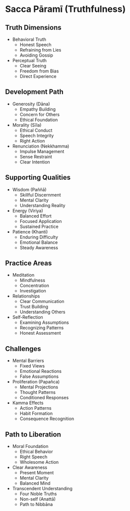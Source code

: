 # Sacca Pāramī (Truthfulness)

## Truth Dimensions
- Behavioral Truth
  - Honest Speech
  - Refraining from Lies
  - Avoiding Gossip
- Perceptual Truth
  - Clear Seeing
  - Freedom from Bias
  - Direct Experience

## Development Path
- Generosity (Dāna)
  - Empathy Building
  - Concern for Others
  - Ethical Foundation
- Morality (Sīla)
  - Ethical Conduct
  - Speech Integrity
  - Right Action
- Renunciation (Nekkhamma)
  - Impulse Management
  - Sense Restraint
  - Clear Intention

## Supporting Qualities
- Wisdom (Paññā)
  - Skillful Discernment
  - Mental Clarity
  - Understanding Reality
- Energy (Viriya)
  - Balanced Effort
  - Focused Application
  - Sustained Practice
- Patience (Khanti)
  - Enduring Difficulty
  - Emotional Balance
  - Steady Awareness

## Practice Areas
- Meditation
  - Mindfulness
  - Concentration
  - Investigation
- Relationships
  - Clear Communication
  - Trust Building
  - Understanding Others
- Self-Reflection
  - Examining Assumptions
  - Recognizing Patterns
  - Honest Assessment

## Challenges
- Mental Barriers
  - Fixed Views
  - Emotional Reactions
  - False Assumptions
- Proliferation (Papañca)
  - Mental Projections
  - Thought Patterns
  - Conditioned Responses
- Kamma Effects
  - Action Patterns
  - Habit Formation
  - Consequence Recognition

## Path to Liberation
- Moral Foundation
  - Ethical Behavior
  - Right Speech
  - Wholesome Action
- Clear Awareness
  - Present Moment
  - Mental Clarity
  - Balanced Mind
- Transcendent Understanding
  - Four Noble Truths
  - Non-self (Anattā)
  - Path to Nibbāna
